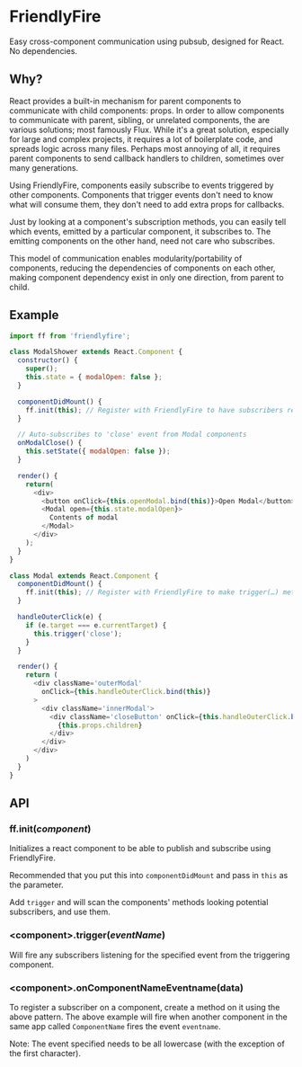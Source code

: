 # FriendlyFire

Easy cross-component communication using pubsub, designed for React. No dependencies.

## Why?

React provides a built-in mechanism for parent components to communicate with child components: props.
In order to allow components to communicate with parent, sibling, or unrelated components, the are various solutions;
most famously Flux. While it's a great solution, especially for large and complex projects, it requires a lot
of boilerplate code, and spreads logic across many files. Perhaps most annoying of all, it requires parent
components to send callback handlers to children, sometimes over many generations.

Using FriendlyFire, components easily subscribe to events triggered by other components. Components
that trigger events don't need to know what will consume them, they don't need to add extra props for callbacks.

Just by looking at a component's subscription methods, you can easily tell which events, emitted by
a particular component, it subscribes to. The emitting components on the other hand, need not care who subscribes.

This model of communication enables modularity/portability of components, reducing the dependencies of components
on each other, making component dependency exist in only one direction, from parent to child.

## Example

```javascript
import ff from 'friendlyfire';

class ModalShower extends React.Component {
  constructor() {
    super();
    this.state = { modalOpen: false };
  }

  componentDidMount() {
    ff.init(this); // Register with FriendlyFire to have subscribers registered
  }

  // Auto-subscribes to 'close' event from Modal components
  onModalClose() {
    this.setState({ modalOpen: false });
  }

  render() {
    return(
      <div>
        <button onClick={this.openModal.bind(this)}>Open Modal</button>
        <Modal open={this.state.modalOpen}>
          Contents of modal
        </Modal>
      </div>
    );
  }
}

class Modal extends React.Component {
  componentDidMount() {
    ff.init(this); // Register with FriendlyFire to make trigger(…) method available
  }

  handleOuterClick(e) {
    if (e.target === e.currentTarget) {
      this.trigger('close');
    }
  }

  render() {
    return (
      <div className='outerModal'
        onClick={this.handleOuterClick.bind(this)}
      >
        <div className='innerModal'>
          <div className='closeButton' onClick={this.handleOuterClick.bind(this)}>
            {this.props.children}
          </div>
        </div>
      </div>
    )
  }
}
```

## API

### ff.init(_component_)

Initializes a react component to be able to publish and subscribe using FriendlyFire.

Recommended that you put this into `componentDidMount` and pass in `this` as the parameter.

Add `trigger` and will scan the components' methods looking potential subscribers, and use them.

### &lt;component>.trigger(_eventName_)

Will fire any subscribers listening for the specified event from the triggering component.

### &lt;component>.onComponentNameEventname(data)

To register a subscriber on a component, create a method on it using the above pattern. The above example will fire when another component in the same app called `ComponentName` fires the event `eventname`.

Note: The event specified needs to be all lowercase (with the exception of the first character).
